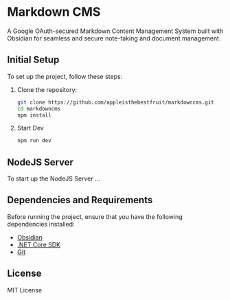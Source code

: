 # Markdown CMS

A Google OAuth-secured Markdown Content Management System built with Obsidian for seamless and secure note-taking and document management.


## Initial Setup

To set up the project, follow these steps:

1. Clone the repository:

   ```bash
   git clone https://github.com/appleisthebestfruit/markdowncms.git
   cd markdowncms
   npm install
   ```

2. Start Dev
   ```bash
   npm run dev
   ```

## NodeJS Server

To start up the NodeJS Server ...

## Dependencies and Requirements

Before running the project, ensure that you have the following dependencies installed:

- [Obsidian](https://obsidian.md/)
- [.NET Core SDK](https://dotnet.microsoft.com/download)
- [Git](https://git-scm.com/)

## License

MIT License